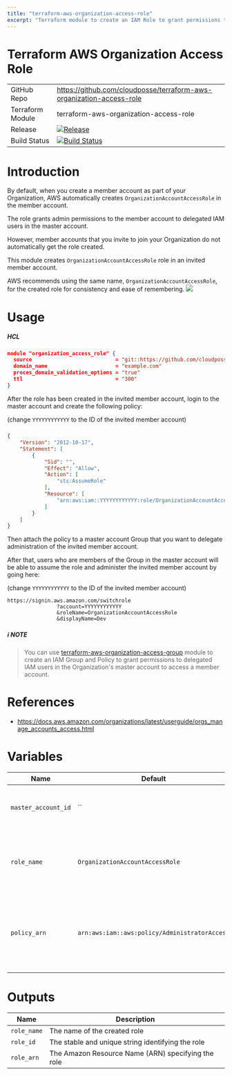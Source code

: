 ```yaml
---
title: "terraform-aws-organization-access-role"
excerpt: "Terraform module to create an IAM Role to grant permissions to delegated IAM users in the master account to access an invited member account"
---
```

# Terraform AWS Organization Access Role

|||
|------|------|
|GitHub Repo|https://github.com/cloudposse/terraform-aws-organization-access-role|
|Terraform Module|terraform-aws-organization-access-role|
|Release|[![Release](https://img.shields.io/github/release/cloudposse/terraform-aws-organization-access-role.svg)](https://github.com/cloudposse/terraform-aws-organization-access-role/releases)|
|Build Status|[![Build Status](https://travis-ci.org/cloudposse/terraform-aws-organization-access-role.svg?branch=master)](https://travis-ci.org/cloudposse/terraform-aws-organization-access-role)|

# Introduction

By default, when you create a member account as part of your Organization, AWS automatically creates `OrganizationAccountAccessRole` in the member account.

The role grants admin permissions to the member account to delegated IAM users in the master account.

However, member accounts that you invite to join your Organization do not automatically get the role created.

This module creates `OrganizationAccountAccessRole` role in an invited member account.

AWS recommends using the same name, `OrganizationAccountAccessRole`, for the created role for consistency and ease of remembering.
![](/images/e24ad8c-OrganizationAccountAccessRole.png)
# Usage


##### HCL
```json
module "organization_access_role" {
  source                           = "git::https://github.com/cloudposse/terraform-aws-organization-access-role.git?ref=master"
  domain_name                      = "example.com"
  proces_domain_validation_options = "true"
  ttl                              = "300"
}
```

After the role has been created in the invited member account, login to the master account and create the following policy:

(change `YYYYYYYYYYYY` to the ID of the invited member account)

##### 
```json
{
    "Version": "2012-10-17",
    "Statement": [
        {
            "Sid": "",
            "Effect": "Allow",
            "Action": [
                "sts:AssumeRole"
            ],
            "Resource": [
                "arn:aws:iam::YYYYYYYYYYYY:role/OrganizationAccountAccessRole"
            ]
        }
    ]
}
```

Then attach the policy to a master account Group that you want to delegate administration of the invited member account.

After that, users who are members of the Group in the master account will be able to assume the role and administer the invited member account by going here:

(change `YYYYYYYYYYYY` to the ID of the invited member account)

```
https://signin.aws.amazon.com/switchrole
                ?account=YYYYYYYYYYYY
                &roleName=OrganizationAccountAccessRole
                &displayName=Dev
```


##### :information_source: NOTE
> You can use [terraform-aws-organization-access-group](https://github.com/cloudposse/terraform-aws-organization-access-group) module
 >to create an IAM Group and Policy to grant permissions to delegated IAM users in the Organization's master account to access a member account.

# References

* https://docs.aws.amazon.com/organizations/latest/userguide/orgs_manage_accounts_access.html

# Variables

|Name|Default|Description|Required|
|------|------|------|------|
|`master_account_id`|``|The ID of the master account to grant permissions to access the current account|Yes|
|`role_name`|`OrganizationAccountAccessRole`|The name of the role to grant permissions to delegated IAM users in the master account to the current account|No|
|`policy_arn`|`arn:aws:iam::aws:policy/AdministratorAccess`|Policy ARN to attach to the role. By default, it attaches `AdministratorAccess` managed policy to grant full access to AWS services and resources in the current account|No|

# Outputs

|Name|Description|
|------|------|
|`role_name`|The name of the created role|
|`role_id`|The stable and unique string identifying the role|
|`role_arn`|The Amazon Resource Name (ARN) specifying the role|
